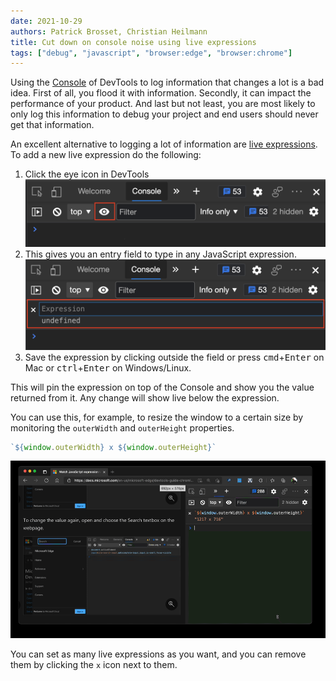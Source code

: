 ```yaml
---
date: 2021-10-29
authors: Patrick Brosset, Christian Heilmann
title: Cut down on console noise using live expressions
tags: ["debug", "javascript", "browser:edge", "browser:chrome"]
---
```

Using the [Console](https://docs.microsoft.com/microsoft-edge/devtools-guide-chromium/console/) of DevTools to log information that changes a lot is a bad idea. First of all, you flood it with information. Secondly, it can impact the performance of your product. And last but not least, you are most likely to only log this information to debug your project and end users should never get that information.

An excellent alternative to logging a lot of information are [live expressions](https://docs.microsoft.com/microsoft-edge/devtools-guide-chromium/console/live-expressions). To add a new live expression do the following:

1. Click the eye icon in DevTools ![The eye button in DevTools](/assets/img/live-expressions-eye-icon.png)
1. This gives you an entry field to type in any JavaScript expression. ![The field to enter your live expression](/assets/img/live-expressions-field.png)
1. Save the expression by clicking outside the field or press <kbd>cmd</kbd>+<kbd>Enter</kbd> on Mac or <kbd>ctrl</kbd>+<kbd>Enter</kbd> on Windows/Linux.

This will pin the expression on top of the Console and show you the value returned from it. Any change will show live below the expression.

You can use this, for example, to resize the window to a certain size by monitoring the `outerWidth` and `outerHeight` properties.

```javascript
`${window.outerWidth} x ${window.outerHeight}`
```

![Monitoring the window size using live expressions.](/assets/img/live-expressions-window-resize.gif)

You can set as many live expressions as you want, and you can remove them by clicking the `x` icon next to them.
